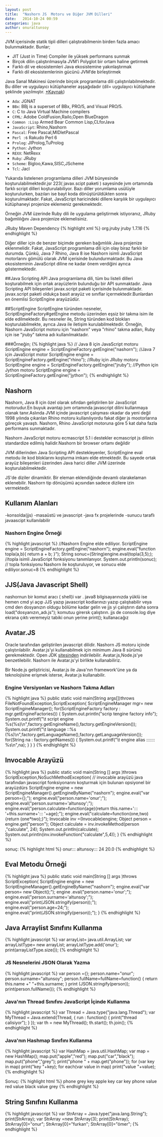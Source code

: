 ```yaml
---
layout: post
title:  "Nashorn JS  Motoru ve Diğer JVM Dilleri"
date:   2014-10-24 00:59
categories: java
author: onuraltunsoy
---
```


JVM içerisinde statik tipli dilleri çalıştırabilmenin birden fazla amacı bulunmaktadır. Bunlar;

* JIT (Just in Time) Compiler ile yüksek performans sunmak
* Birçok dilin çalıştırılmasıyla JVM’i Polyglot bir ortam haline getirmek
* Farklı dil ve ekosistemleri Java ekosistemine yakınlaştırmak
* Farklı dil ekosistemlerinin gücünü JVM’de birleştirmek<!--more-->

Java Sanal Makinesi üzerinde birçok programlama dili çalıştırılabilmektedir. Bu diller   ve   uygulayıcı kütüphaneler aşşağıdadır (dil= uygulayıcı  kütüphane şeklinde yazılmıştır. [*Kaynak](http://en.wikipedia.org/wiki/List_of_JVM_languages))

* `Ada`: JGNAT
* `BBx`: BBj is a superset of BBx, PRO/5, and Visual PRO/5.
* `C`: C to Java Virtual Machine compilers
* `CFML`: Adobe ColdFusion,Railo,Open BlueDragon
* `Common :Lisp` Armed Bear Common Lisp,CLforJava
* `JavaScript`: Rhino,Nashorn
* `Pascal`: Free Pascal,MIDletPascal
* `Perl :6` Rakudo Perl 6
* `Prolog`: JIProlog,TuProlog
* `Python`: Jython
* `REXX`: NetRexx
* `Ruby`: JRuby
* `Scheme`: Bigloo,Kawa,SISC,JScheme
* `Tcl`: Jacl


Yukarıda  listelenen programlama dilleri JVM bünyesinde koşturulabilmektedir.jsr 223( javax.scipt  paketi )  sayesinde jvm ortamında farklı  script dilleri koşturulabiliyor. Bazı diller yorumlama usülüyle koşturulurken, bazıları ise bayt koda dönüştürüldükten sonra koşturulmaktadır. Fakat, JavaScript haricindeki dillere karşılık bir uygulayıcı kütüphaneyi projenize eklemeniz gerekmektedir.

Örneğin JVM üzerinde Ruby dili ile uygulama geliştirmek istiyoranız, JRuby bağımlılığını Java projenize eklemelisiniz.

JRuby Maven Dependency
{% highlight xml %}
<dependency>
<groupId>org.jruby</groupId>
<artifactId>jruby</artifactId>
<version>1.7.16</version>
</dependency>
{% endhighlight %}

Diğer  diller için de benzer biçimde gereken bağımlılık Java projenize eklenmelidir.
Fakat, JavaScript programlama dili için olay biraz farklı bir durumda. Çünkü, Java 7 Rhino, Java 8 ise Nashorn isimli JavaScript motorlarını gömülü olarak JVM içerisinde bulundurmaktadır. Bu Java ekosisteminin JavaScript diline ne kadar önem verdiğini ayrıca göstermektedir.

##Java Scripting API
Java programlama dili, tüm bu listeli dilleri koşturabilmek için ortak arayüzlerin bulunduğu bir API sunmaktadır. Java Scripting API bileşenleri javax.script paketi içerisinde bulunmaktadır.
javax.script paketi oldukça basit arayüz ve sınıflar içermektedir.Bunlardan en önemlisi ScriptEngine arayüzüdür.

##ScriptEngine
ScriptEngine türünden nesneler, ScriptEngineFactory#getEngine metodu üzerinden eşsiz bir takma isim ile elde edilmektedir. Bu nesneler ile, String türünden kod blokları koşturulabilmekte, ayrıca Java ile iletişim kurulabilmektedir. Örneğin, Nashorn JavaScript motoru için "nashorn" veya "rhino" takma adları, Ruby için ise "jruby" takma adı kullanılmaktadır.

###Örneğin;
{% highlight java %}
// Java 8 için JavaScript motoru
ScriptEngine engine = ScriptEngineFactory.getEngine("nashorn");
//Java 7 için JavaScript motor
ScriptEngine engine = ScriptEngineFactory.getEngine("rhino");
//Ruby için JRuby motoru
ScriptEngine engine = ScriptEngineFactory.getEngine("jruby");
//Python için Jython motoru
ScriptEngine engine = ScriptEngineFactory.getEngine("jython");
{% endhighlight %}

## Nashorn

Nashorn, Java 8 için özel olarak sıfırdan geliştirilen bir JavaScript motorudur.En buyuk avantajı jvm  ortamında  javascript dilini kullanmaya  olanak tanır.Aslında JVM içinde javascript çalışması okadar da yeni değil 1998 yılında  çıkarılan Rhino motoru  kullanılıyordu fakat  diğer js mootorlarına  göreçok yavaştı. Nashorn, Rhino JavaScript motoruna göre 5 kat daha fazla performans sunmaktadır.

Nashorn JavaScript motoru ecmascript 5.1 i destekler ecmascript  js dilinin standardize edilmiş halidir.Nashorn  bir browser  ortamı  değildir

JVM dillerinden Java Scripting API destekleyenler, ScriptEngine eval metodu ile kod bloklarını koşturma imkanı elde etmektedir. Bu sayede ortak arayüz bileşenleri üzerinden Java harici diller JVM üzerinde koşturulabilmektedir.

JS'de diziler dinamiktir. Bir eleman eklendiğinde devamlı olarakelaman eklenebilir. Nashorn tip dönüşümü açısından sadece  dizilere  izin vermektedir.
## Kullanım Alanları
-konsolda(jjs)
-masaüstü ve  javascript
-java fx projelerinde
-sunucu taraflı  javaascipt
kullanılabilir

### Nashorn Engine Örneği
{% highlight javascript %}
//Nashorn Engine elde ediliyor.
ScriptEngine engine = ScriptEngineFactory.getEngine("nashorn");
engine.eval("function topla(a,b){ return a + b; }");
String sonuc=(String)engine.eval(topla(3,5);); //topla isimli JavaScript fonksiyonu tanımlanıyor.
System.out.println(sonuc); // topla fonksiyonu Nashorn ile koşturuluyor, ve sonucu elde ediliyor.sonuc=8
{% endhighlight %}

## JJS(Java Javascript Shell)
nashornun  bir komut aracı ( shell)i var . java8 bilgisayarınızda yüklü ise hemen cmd yi açıp JJS yazıp  javascript kodlarınızı  yazıp çalıştıabilir veya cmd den  dosyanızın oldugu bölüme kadar  gelin ve  jjs yi çalıştırın daha sonra load("dosyanızın_adı.js"); komutuu girersk çalıştırın. jjs  de  console.log  diye ekrana  çıktı veremeyiz tabiki  onun  yerine  print(); kullanacağız

## Avatar.JS

Oracle  tarafından geliştirilen javascript dilidir. Nashorn JS motoru içinde çalıştırılabilir. Avatar.js'yi kullanabilmek için minimum Java 8  sürümü gerekmektedir. Open JDK  [sitesinden](https://avatar.java.net) indirilebilir. Avatar.js,Node.js'ye benzetilebilir. Nashorn ile  Avatar.js'yi birlikte kullanabiliriz.

Bir Node.js  geliştiricisi, Avatar.js ile Java'nın framework'üne ya da teknolojisine erişmek  isterse,  Avatar.js kullanabilir.

###  Engine Versiyonları ve Nashorn Takma Adları
{% highlight java %}
public  static  void main(String  args[])throws FileNotFoundException,ScriptException{
ScriptEngineManager  mgr= new ScriptEngineManager();
for(ScriptEngineFactory  factory : mgr.getEngineFactories()) {
  System.out.println("scrip tengine factory info");
  System.out.printf("\t script engine %s(%s)\n",factory.getEngineName(),factory.getEngineVersion());
  System.out.printf("\t language ::%s (%s)\n",factory.getLanguageName(),factory.getLanguageVersion());
  for(String na : factory.getNames()) {
      System.out.printf("\t engine  alias ::::::: %s\n",na);
  }
}
}
{% endhighlight  %}

## Invocable Arayüzü
{% highlight java %}
public  static  void  main(String [] args )throws ScriptException,NoSuchMethodException{
// invocable arayüzü java tarafından  javascript fonksiyonarını koşturmak için  bulunan  opsiyonel  bir arayüzdürs
ScriptEngine engine = new ScriptEngineManager().getEngineByName("nashorn");
engine.eval("var  person={};");
engine.eval("person.name='onur';");
engine.eval("person.surname='altunsoy';");
engine.eval("person.calculate=function(age){return  this.name+'::: '+this.surname+'::: '+age};");
engine.eval("calculate=function(one,two){return (one*two);}");
Invocable inv =(Invocable)engine;
Object person = engine.get("person");
Object  calculate =  inv.invokeMethod(person ,"calculate", 24);
System.out.println(calculate);
System.out.println(inv.invokeFunction("calculate",5,4));
}
{% endhighlight  %}

sonuç:
{% highlight html %}
onur::: altunsoy::: 24
20.0
{% endhighlight  %}

## Eval Metodu Örneği
{% highlight java %}
public  static  void  main(String [] args )throws ScriptException{
ScriptEngine engine = new ScriptEngineManager().getEngineByName("nashorn");
engine.eval("var person= new  Object();");
engine .eval("person.name='onur';");
engine.eval("person.surname='altunsoy';");
engine.eval("print(JSON.stringify(person));");
engine.eval("person.age=24;");
engine.eval("print(JSON.stringify(person));");
}
{% endhighlight %}

## Java Arraylist Sınıfını Kullanma

{% highlight javascript %}
var  arrayList= java.util.ArrayList;
var  arrayListType= new  arrayList;
arrayListType.add('onur');
print(arrayListType.size());
{% endhighlight %}

### JS Nesnelerini JSON Olarak Yazma
{% highlight javascript %}
var  person ={};
person.name="onur";
person.surname="altunsoy";
person.fullName=fullName=function() {
return this.name +"  "+this.surname;
}
print (JSON.stringify(person));
print(person.fullName());
{% endhighlight %}

### Java'nın Thread Sınıfını JavaScript İçinde Kullanma
{% highlight javascript %}
var Thread = Java.type("java.lang.Thread");
var MyThread = Java.extend(Thread, {
run : function() {
print("thread calisiyor");
}
});
var th = new MyThread();
th.start();
th.join();
{% endhighlight %}

### Java'nın Hashmap Sınıfını Kullanma

{% highlight javascript %}
var HashMap = java.util.HashMap;
var map = new HashMap();
map.put("apple","red");
map.put("car","black");
map.put("phone","grey");
print("phone " + map.get("phone"));
for (var  key  in map) print("key  "+key);
for each(var value in map) print("value  "+value);
{% endhighlight  %}

Sonuç:
{% highlight html %}
phone  grey
key  apple
key  car
key  phone
value  red
value  black
value  grey
{% endhighlight %}

## String Sınıfını Kullanma

{% highlight javascript %}
var StrArray = Java.type("java.lang.String");
print(StrArray);
var  StrArray  =new  StrArray(3);
print(StrArray);
StrArray[0]="onur";
StrArray[0]="furkan";
StrArray[0]="ömer";
{% endhighlight  %}
